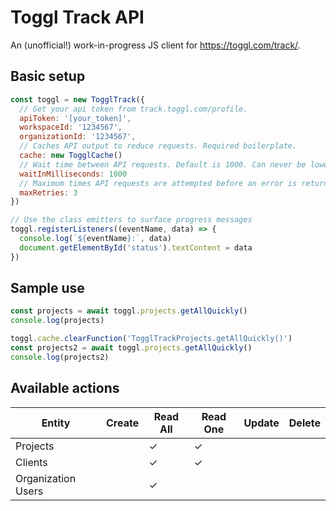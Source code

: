 # Toggl Track API

An (unofficial!) work-in-progress JS client for https://toggl.com/track/.

## Basic setup

```js
const toggl = new TogglTrack({
  // Get your api token from track.toggl.com/profile.
  apiToken: '[your_token]',
  workspaceId: '1234567',
  organizationId: '1234567',
  // Caches API output to reduce requests. Required boilerplate.
  cache: new TogglCache()
  // Wait time between API requests. Default is 1000. Can never be lower than 1000.
  waitInMilliseconds: 1000
  // Maximum times API requests are attempted before an error is returned. Default is 3. Can never be lower than 1.
  maxRetries: 3
})

// Use the class emitters to surface progress messages
toggl.registerListeners((eventName, data) => {
  console.log(`${eventName}:`, data)
  document.getElementById('status').textContent = data
})
```

## Sample use

```js
const projects = await toggl.projects.getAllQuickly()
console.log(projects)

toggl.cache.clearFunction('TogglTrackProjects.getAllQuickly()')
const projects2 = await toggl.projects.getAllQuickly()
console.log(projects2)
```

## Available actions

| Entity             | Create | Read All | Read One | Update | Delete |
| ------------------ | ------ | -------- | -------- | ------ | ------ |
| Projects           |        | ✓        | ✓        |        |        |
| Clients            |        | ✓        | ✓        |        |        |
| Organization Users |        | ✓        |          |        |        |
